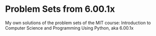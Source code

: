 <h1>Problem Sets from 6.00.1x</h1>
My own solutions of the problem sets of the MIT course: Introduction to Computer Science and Programming Using Python, aka 6.00.1x

